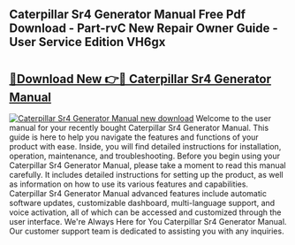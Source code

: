 ## Caterpillar Sr4 Generator Manual Free Pdf Download - Part-rvC New Repair Owner Guide - User Service Edition VH6gx

# <h2><a href="http://bc3535.oget.top/?id=Caterpillar+Sr4+Generator+Manual">🔗Download New 👉🔴 Caterpillar Sr4 Generator Manual</a></h2>

[![Caterpillar Sr4 Generator Manual new download](https://i.imgur.com/5g1atiW.png)](http://bc3535.oget.top/?id=Caterpillar+Sr4+Generator+Manual)
Welcome to the user manual for your recently bought Caterpillar Sr4 Generator Manual. This guide is here to help you navigate the features and functions of your product with ease. Inside, you will find detailed instructions for installation, operation, maintenance, and troubleshooting. Before you begin using your Caterpillar Sr4 Generator Manual, please take a moment to read this manual carefully. It includes detailed instructions for setting up the product, as well as information on how to use its various features and capabilities. Caterpillar Sr4 Generator Manual advanced features include automatic software updates, customizable dashboard, multi-language support, and voice activation, all of which can be accessed and customized through the user interface. We're Always Here for You Caterpillar Sr4 Generator Manual. Our customer support team is dedicated to assisting you with any inquiries.
